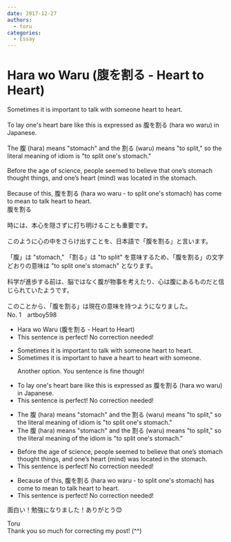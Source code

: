```yaml
---
date: 2017-12-27
authors:
  - toru
categories:
  - Essay
---
```


<h1 id="subject_show">Hara wo Waru (腹を割る - Heart to Heart)</h1>
<div class="date" hidden>Dec 27, 2017 12:23</div>
<div id="post"><div id="body_show_ori">
Sometimes it is important to talk with someone heart to heart.<br/><br/>To lay one's heart bare like this is expressed as 腹を割る (hara wo waru) in Japanese.<br/><br/>The 腹 (hara) means "stomach" and the 割る (waru) means "to split," so the literal meaning of idiom is "to split one's stomach."<br/><br/>Before the age of science, people seemed to believe that one’s stomach thought things, and one’s heart (mind) was located in the stomach.<br/><br/>Because of this, 腹を割る (hara wo waru - to split one's stomach) has come to mean to talk heart to heart.
</div></div>

<!-- more -->

<div id="post_ja"><div id="body_show_mo">
腹を割る<br/><br/>時には、本心を隠さずに打ち明けることも重要です。<br/><br/>このように心の中をさらけ出すことを、日本語で「腹を割る」と言います。<br/><br/>「腹」は "stomach," 「割る」は "to split" を意味するため、「腹を割る」の文字どおりの意味は "to split one's stomach" となります。<br/><br/>科学が進歩する前は、脳ではなく腹が物事を考えたり、心は腹にあるものだと信じられていたようです。<br/><br/>このことから、「腹を割る」は現在の意味を持つようになりました。
</div></div>
<div id="block"><div class="first_name"> No. 1　<span class="just_name">artboy598</span></div><div id="block2">
<ul class="correction_field">
<li class="incorrect">Hara wo Waru (腹を割る - Heart to Heart)</li>
<li class="corrected perfect">This sentence is perfect! No correction needed!</li>
</ul>
<ul class="correction_field">
<li class="incorrect">Sometimes it is important to talk with someone heart to heart.</li>
<li class="corrected correct">
Sometimes it is important to <span class="f_blue">have a heart to heart with someone.</span>
<p class="correction_comment">Another option.  You sentence is fine though!</p>
</li>
</ul>
<ul class="correction_field">
<li class="incorrect">To lay one's heart bare like this is expressed as 腹を割る (hara wo waru) in Japanese.</li>
<li class="corrected perfect">This sentence is perfect! No correction needed!</li>
</ul>
<ul class="correction_field">
<li class="incorrect">The 腹 (hara) means "stomach" and the 割る (waru) means "to split," so the literal meaning of idiom is "to split one's stomach."</li>
<li class="corrected correct">
The 腹 (hara) means "stomach" and the 割る (waru) means "to split," so the literal meaning of <span class="f_red">the</span> idiom is "to split one's stomach."
</li>
</ul>
<ul class="correction_field">
<li class="incorrect">Before the age of science, people seemed to believe that one’s stomach thought things, and one’s heart (mind) was located in the stomach.</li>
<li class="corrected perfect">This sentence is perfect! No correction needed!</li>
</ul>
<ul class="correction_field">
<li class="incorrect">Because of this, 腹を割る (hara wo waru - to split one's stomach) has come to mean to talk heart to heart.</li>
<li class="corrected perfect">This sentence is perfect! No correction needed!</li>
</ul>
<p class="comment_small">
 面白い！勉強になりました！ありがとう😊
</p>

</div><div class="name"><span class="just_name">Toru</span><br>
Thank you so much for correcting my post! (^^)
</div>
</div>
